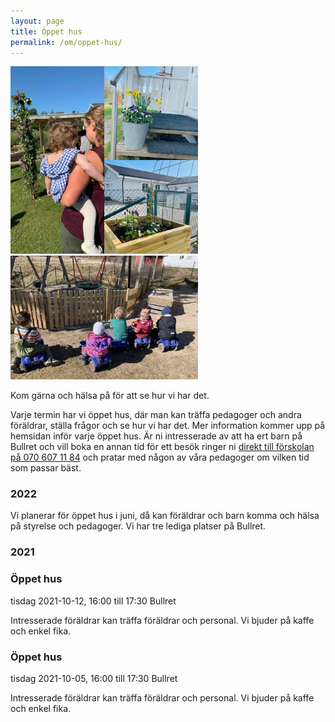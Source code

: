 ```yaml
---
layout: page
title: Öppet hus
permalink: /om/oppet-hus/
---
```


<div class="right">
<img src="/img/oppethus.jpg" alt="midsommarosv" width="300"/>
<br>
<img src="/img/cycklar.jpg" alt="barn på cycklar" width="300"/>
</div>

Kom gärna och hälsa på för att se hur vi har det.

Varje termin har vi öppet hus, där man kan träffa pedagoger och andra föräldrar, ställa frågor och se hur vi har det. Mer information kommer upp på hemsidan inför varje öppet hus. Är ni intresserade av att ha ert barn på Bullret och vill boka en annan tid för ett besök ringer ni [direkt till förskolan på 070 607 11 84](tel:+46706071184) och pratar med någon av våra pedagoger om vilken tid som passar bäst.

### 2022

Vi planerar för öppet hus i juni, då kan föräldrar och barn komma och hälsa på styrelse och pedagoger.
Vi har tre lediga platser på Bullret. 

### 2021

<div class="h-event">
  <h3 class="p-name">Öppet hus</h3>
  <div class="time">
    <time class="dt-start" datetime="2021-10-12 16:00">tisdag 2021-10-12, 16:00</time>
    till <time class="dt-end" datetime="2021-10-12 17:30">17:30</time>
    <span class="p-location">Bullret</span>
  </div>
  <p class="p-summary">Intresserade föräldrar kan träffa föräldrar och personal. Vi bjuder på kaffe och enkel fika.</p>
</div>

<div class="h-event">
  <h3 class="p-name">Öppet hus</h3>
  <div class="time">
    <time class="dt-start" datetime="2021-10-05 16:00">tisdag 2021-10-05, 16:00</time>
    till <time class="dt-end" datetime="2021-10-05 17:30">17:30</time>
    <span class="p-location">Bullret</span>
  </div>
  <p class="p-summary">Intresserade föräldrar kan träffa föräldrar och personal. Vi bjuder på kaffe och enkel fika.</p>
</div>

